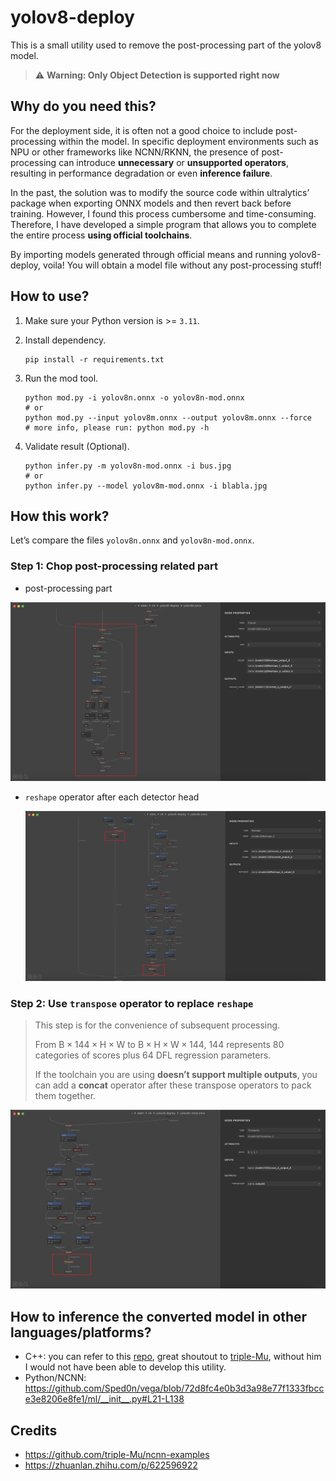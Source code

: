 # yolov8-deploy

This is a small utility used to remove the post-processing part of the yolov8 model.

>   ⚠️ **Warning: Only Object Detection is supported right now**

## Why do you need this?

For the deployment side, it is often not a good choice to include post-processing within the model. In specific deployment environments such as NPU or other frameworks like NCNN/RKNN, the presence of post-processing can introduce **unnecessary** or **unsupported operators**, resulting in performance degradation or even **inference failure**.

In the past, the solution was to modify the source code within ultralytics’ package when exporting ONNX models and then revert back before training. However, I found this process cumbersome and time-consuming.  Therefore, I have developed a simple program that allows you to complete the entire process **using official toolchains**. 

By importing models generated through official means and running yolov8-deploy, voila! You will obtain a model file without any post-processing stuff!

## How to use?

1.   Make sure your Python version is >= `3.11`.

2.   Install dependency.

     ```shell
     pip install -r requirements.txt
     ```

3.   Run the mod tool.

     ```shell
     python mod.py -i yolov8n.onnx -o yolov8n-mod.onnx
     # or
     python mod.py --input yolov8m.onnx --output yolov8m.onnx --force
     # more info, please run: python mod.py -h
     ```

4.   Validate result (Optional).

     ```shell
     python infer.py -m yolov8n-mod.onnx -i bus.jpg
     # or
     python infer.py --model yolov8m-mod.onnx -i blabla.jpg
     ```

## How this work?

Let’s compare the files `yolov8n.onnx` and `yolov8n-mod.onnx`.

### Step 1: Chop post-processing related part

*   post-processing part

  ![post-processing](assets/post-processing.jpg)

*   `reshape` operator after each detector head

    ![reshape](assets/reshape.jpg)

### Step 2: Use `transpose` operator to replace `reshape`

>   This step is for the convenience of subsequent processing.
>
>   From $\mathrm{B\times144\times H\times W}$ to $\mathrm{B\times H\times W\times144}$, $144$ represents $80$ categories of scores plus $64$ DFL regression parameters.
>
>   If the toolchain you are using **doesn’t support multiple outputs**, you can add a **concat** operator after these transpose operators to pack them together.

![transpose](assets/transpose.jpg)

## How to inference the converted model in other languages/platforms?

*   C++: you can refer to this [repo](https://github.com/triple-Mu/ncnn-examples), great shoutout to [triple-Mu](https://github.com/triple-Mu), without him I would not have been able to develop this utility.
*   Python/NCNN: https://github.com/Sped0n/vega/blob/72d8fc4e0b3d3a98e77f1333fbcce3e8206e8fe1/ml/__init__.py#L21-L138

## Credits

*   https://github.com/triple-Mu/ncnn-examples
*   https://zhuanlan.zhihu.com/p/622596922

